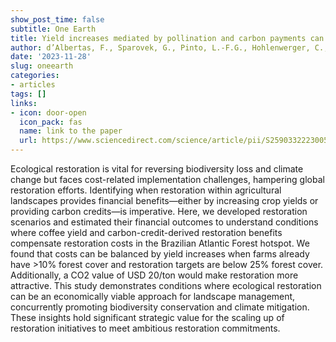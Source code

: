 ```yaml
---
show_post_time: false
subtitle: One Earth
title: Yield increases mediated by pollination and carbon payments can offset restoration costs in coffee landscapes
author: d’Albertas, F., Sparovek, G., Pinto, L.-F.G., Hohlenwerger, C., Metzger, J.-P.
date: '2023-11-28'
slug: oneearth
categories:
- articles
tags: []
links:
- icon: door-open
  icon_pack: fas
  name: link to the paper
  url: https://www.sciencedirect.com/science/article/pii/S2590332223005109
---
```


Ecological restoration is vital for reversing biodiversity loss and climate change but faces cost-related implementation challenges, hampering global restoration efforts. Identifying when restoration within agricultural landscapes provides financial benefits—either by increasing crop yields or providing carbon credits—is imperative. Here, we developed restoration scenarios and estimated their financial outcomes to understand conditions where coffee yield and carbon-credit-derived restoration benefits compensate restoration costs in the Brazilian Atlantic Forest hotspot. We found that costs can be balanced by yield increases when farms already have >10% forest cover and restoration targets are below 25% forest cover. Additionally, a CO2 value of USD 20/ton would make restoration more attractive. This study demonstrates conditions where ecological restoration can be an economically viable approach for landscape management, concurrently promoting biodiversity conservation and climate mitigation. These insights hold significant strategic value for the scaling up of restoration initiatives to meet ambitious restoration commitments.
